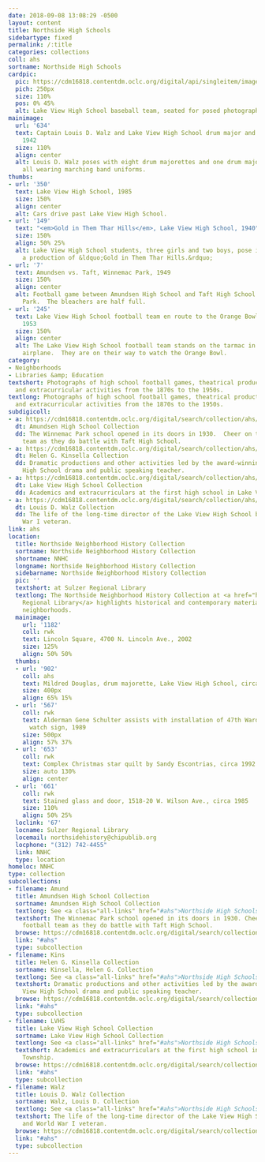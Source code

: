 ```yaml
---
date: 2018-09-08 13:08:29 -0500
layout: content
title: Northside High Schools
sidebartype: fixed
permalink: /:title
categories: collections
coll: ahs
sortname: Northside High Schools
cardpic:
  pic: https://cdm16818.contentdm.oclc.org/digital/api/singleitem/image/ahs/197/default.jpg
  pich: 250px
  size: 110%
  pos: 0% 45%
  alt: Lake View High School baseball team, seated for posed photograph, 1893
mainimage:
  url: '634'
  text: Captain Louis D. Walz and Lake View High School drum major and majorettes,
    1942
  size: 110%
  align: center
  alt: Louis D. Walz poses with eight drum majorettes and one drum major.  They are
    all wearing marching band uniforms.
thumbs:
- url: '350'
  text: Lake View High School, 1985
  size: 150%
  align: center
  alt: Cars drive past Lake View High School.
- url: '149'
  text: "<em>Gold in Them Thar Hills</em>, Lake View High School, 1940"
  size: 150%
  align: 50% 25%
  alt: Lake View High School students, three girls and two boys, pose in costume for
    a production of &ldquo;Gold in Them Thar Hills.&rdquo;
- url: '7'
  text: Amundsen vs. Taft, Winnemac Park, 1949
  size: 150%
  align: center
  alt: Football game between Amundsen High School and Taft High School at Winnemac
    Park.  The bleachers are half full.
- url: '245'
  text: Lake View High School football team en route to the Orange Bowl, Midway Airport,
    1953
  size: 150%
  align: center
  alt: The Lake View High School football team stands on the tarmac in front of an
    airplane.  They are on their way to watch the Orange Bowl.
category:
- Neighborhoods
- Libraries &amp; Education
textshort: Photographs of high school football games, theatrical productions, dances
  and extracurricular activities from the 1870s to the 1950s.
textlong: Photographs of high school football games, theatrical productions, dances
  and extracurricular activities from the 1870s to the 1950s.
subdigicoll:
- a: https://cdm16818.contentdm.oclc.org/digital/search/collection/ahs/searchterm/Amundsen+High+School+Collection/field/collec/mode/all/conn/and/order/nosort
  dt: Amundsen High School Collection
  dd: The Winnemac Park school opened in its doors in 1930.  Cheer on their football
    team as they do battle with Taft High School.
- a: https://cdm16818.contentdm.oclc.org/digital/search/collection/ahs/searchterm/Helen+G.+Kinsella+Collection/field/collec/mode/all/conn/and/order/nosort
  dt: Helen G. Kinsella Collection
  dd: Dramatic productions and other activities led by the award-winning Lake View
    High School drama and public speaking teacher.
- a: https://cdm16818.contentdm.oclc.org/digital/search/collection/ahs/searchterm/Lake+View+High+School+Collection/field/collec/mode/all/conn/and/order/nosort
  dt: Lake View High School Collection
  dd: Academics and extracurriculars at the first high school in Lake View Township.
- a: https://cdm16818.contentdm.oclc.org/digital/search/collection/ahs/searchterm/Walz/field/collec/mode/all/conn/and/order/nosort
  dt: Louis D. Walz Collection
  dd: The life of the long-time director of the Lake View High School band and World
    War I veteran.
link: ahs
location:
  title: Northside Neighborhood History Collection
  sortname: Northside Neighborhood History Collection
  shortname: NNHC
  longname: Northside Neighborhood History Collection
  sidebarname: Northside Neighborhood History Collection
  pic: ''
  textshort: at Sulzer Regional Library
  textlong: The Northside Neighborhood History Collection at <a href="https://www.chipublib.org/locations/67">Sulzer
    Regional Library</a> highlights historical and contemporary materials about Northside
    neighborhoods.
  mainimage:
    url: '1182'
    coll: rwk
    text: Lincoln Square, 4700 N. Lincoln Ave., 2002
    size: 125%
    align: 50% 50%
  thumbs:
  - url: '902'
    coll: ahs
    text: Mildred Douglas, drum majorette, Lake View High School, circa 1942
    size: 400px
    align: 65% 15%
  - url: '567'
    coll: rwk
    text: Alderman Gene Schulter assists with installation of 47th Ward neighborhood
      watch sign, 1989
    size: 500px
    align: 57% 37%
  - url: '653'
    coll: rwk
    text: Complex Christmas star quilt by Sandy Escontrias, circa 1992
    size: auto 130%
    align: center
  - url: '661'
    coll: rwk
    text: Stained glass and door, 1518-20 W. Wilson Ave., circa 1985
    size: 110%
    align: 50% 25%
  loclink: '67'
  locname: Sulzer Regional Library
  locemail: northsidehistory@chipublib.org
  locphone: "(312) 742-4455"
  link: NNHC
  type: location
homeloc: NNHC
type: collection
subcollections:
- filename: Amund
  title: Amundsen High School Collection
  sortname: Amundsen High School Collection
  textlong: See <a class="all-links" href="#ahs">Northside High Schools</a>.
  textshort: The Winnemac Park school opened in its doors in 1930. Cheer on their
    football team as they do battle with Taft High School.
  browse: https://cdm16818.contentdm.oclc.org/digital/search/collection/ahs/searchterm/Amundsen+High+School+Collection/field/collec/mode/all/conn/and/order/nosort
  link: "#ahs"
  type: subcollection
- filename: Kins
  title: Helen G. Kinsella Collection
  sortname: Kinsella, Helen G. Collection
  textlong: See <a class="all-links" href="#ahs">Northside High Schools</a>.
  textshort: Dramatic productions and other activities led by the award-winning Lake
    View High School drama and public speaking teacher.
  browse: https://cdm16818.contentdm.oclc.org/digital/search/collection/ahs/searchterm/Helen+G.+Kinsella+Collection/field/collec/mode/all/conn/and/order/nosort
  link: "#ahs"
  type: subcollection
- filename: LVHS
  title: Lake View High School Collection
  sortname: Lake View High School Collection
  textlong: See <a class="all-links" href="#ahs">Northside High Schools</a>.
  textshort: Academics and extracurriculars at the first high school in Lake View
    Township.
  browse: https://cdm16818.contentdm.oclc.org/digital/search/collection/ahs/searchterm/Lake+View+High+School+Collection/field/collec/mode/all/conn/and/order/nosort
  link: "#ahs"
  type: subcollection
- filename: Walz
  title: Louis D. Walz Collection
  sortname: Walz, Louis D. Collection
  textlong: See <a class="all-links" href="#ahs">Northside High Schools</a>.
  textshort: The life of the long-time director of the Lake View High School band
    and World War I veteran.
  browse: https://cdm16818.contentdm.oclc.org/digital/search/collection/ahs/searchterm/Walz/field/collec/mode/all/conn/and/order/nosort
  link: "#ahs"
  type: subcollection
---
```

